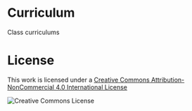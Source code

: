 Curriculum
==========

Class curriculums

License
==================

This work is licensed under a [Creative Commons Attribution-NonCommercial 4.0 International License](http://creativecommons.org/licenses/by-nc/4.0/)

![Creative Commons License](http://i.creativecommons.org/l/by-nc/4.0/88x31.png "Creative Commons License")
